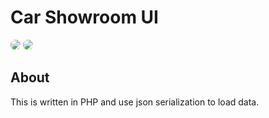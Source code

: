 # Car Showroom UI 

<img src="https://github.com/Success-Technology/Website-UI-Collections/blob/main/car-showroom/sample-one.png" style="border-radius:15px;">
<img src="https://github.com/Success-Technology/Website-UI-Collections/blob/main/car-showroom/sample-two.png" style="border-radius:15px;">

## About 

This is written in PHP and use json serialization to load data.
